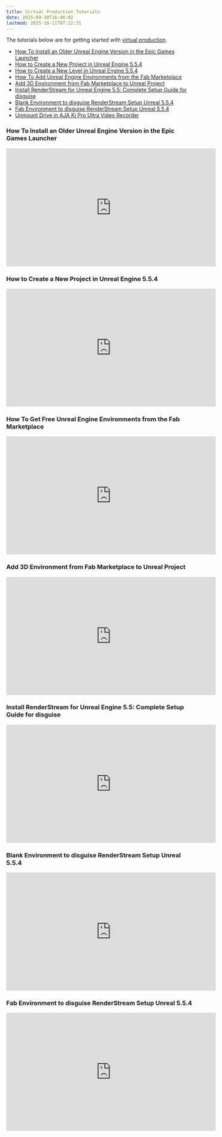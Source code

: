 ```yaml
---
title: Virtual Production Tutorials
date: 2025-09-30T16:46:02
lastmod: 2025-10-11T07:22:31
---
```


The tutorials below are for getting started with [virtual production](./virtual-production.md).

- [How To Install an Older Unreal Engine Version in the Epic Games Launcher](../../3d-modeling/unreal-engine/install-previous-version-of-unreal-engine.md)
- [How to Create a New Project in Unreal Engine 5.5.4](../../3d-modeling/unreal-engine/create-new-project-in-unreal-engine.md)
- [How to Create a New Level in Unreal Engine 5.5.4](../../3d-modeling/unreal-engine/create-new-level-in-unreal-engine.md)
- [How To Add Unreal Engine Environments from the Fab Marketplace](../../3d-modeling/unreal-engine/add-epic-games-fab-assets-to-library.md)
- [Add 3D Environment from Fab Marketplace to Unreal Project](../../3d-modeling/unreal-engine/add-fab-3d-environment-to-unreal-project.md)
- [Install RenderStream for Unreal Engine 5.5: Complete Setup Guide for disguise](./install-disguise-renderstream-plugin.md)
- [Blank Environment to disguise RenderStream Setup Unreal 5.5.4](./blank-environment-to-disguise-renderstream-setup-unreal-5-5-4.md)
- [Fab Environment to disguise RenderStream Setup Unreal 5.5.4](./fab-environment-to-disguise-renderstram-setup-unreal-5-5-4.md)
- [Unmount Drive in AJA Ki Pro Ultra Video Recorder](./unmount-drive-in-aja-ki-pro-ultra-video-recorder.md)

<div class="video-grid">

<div class="video-card">

### How To Install an Older Unreal Engine Version in the Epic Games Launcher

<div class="iframe-16-9-container">
<iframe class="youTubeIframe" width="560" height="315" src="https://www.youtube.com/embed/OMrvhrPEYeg?rel=0" title="YouTube video player" frameborder="0" allow="accelerometer; autoplay; clipboard-write; encrypted-media; gyroscope; picture-in-picture; web-share" referrerpolicy="strict-origin-when-cross-origin" allowfullscreen></iframe>
</div>
</div>

<div class="video-card">

### How to Create a New Project in Unreal Engine 5.5.4

<div class="iframe-16-9-container">
<iframe class="youTubeIframe" width="560" height="315" src="https://www.youtube.com/embed/N9ckBjor_t8?rel=0" title="YouTube video player" frameborder="0" allow="accelerometer; autoplay; clipboard-write; encrypted-media; gyroscope; picture-in-picture; web-share" referrerpolicy="strict-origin-when-cross-origin" allowfullscreen></iframe>
</div>
</div>

<div class="video-card">

### How To Get Free Unreal Engine Environments from the Fab Marketplace

<div class="iframe-16-9-container">
<iframe class="youTubeIframe" width="560" height="315" src="https://www.youtube.com/embed/XGd5nx1_qZ4?rel=0" title="YouTube video player" frameborder="0" allow="accelerometer; autoplay; clipboard-write; encrypted-media; gyroscope; picture-in-picture; web-share" referrerpolicy="strict-origin-when-cross-origin" allowfullscreen></iframe>
</div>
</div>

<div class="video-card">

### Add 3D Environment from Fab Marketplace to Unreal Project

<div class="iframe-16-9-container">
<iframe class="youTubeIframe" width="560" height="315" src="https://www.youtube.com/embed/GGUukL33ozs?rel=0" title="YouTube video player" frameborder="0" allow="accelerometer; autoplay; clipboard-write; encrypted-media; gyroscope; picture-in-picture; web-share" referrerpolicy="strict-origin-when-cross-origin" allowfullscreen></iframe>
</div>
</div>

<div class="video-card">

### Install RenderStream for Unreal Engine 5.5: Complete Setup Guide for disguise

<div class="iframe-16-9-container">
<iframe class="youTubeIframe" width="560" height="315" src="https://www.youtube.com/embed/BHl7JEeueDk?rel=0" title="YouTube video player" frameborder="0" allow="accelerometer; autoplay; clipboard-write; encrypted-media; gyroscope; picture-in-picture; web-share" referrerpolicy="strict-origin-when-cross-origin" allowfullscreen></iframe>
</div>
</div>

<div class="video-card">

### Blank Environment to disguise RenderStream Setup Unreal 5.5.4

<div class="iframe-16-9-container">
<iframe class="youTubeIframe" width="560" height="315" src="https://www.youtube.com/embed/Vb0-OxnYzB0?rel=0" title="YouTube video player" frameborder="0" allow="accelerometer; autoplay; clipboard-write; encrypted-media; gyroscope; picture-in-picture; web-share" referrerpolicy="strict-origin-when-cross-origin" allowfullscreen></iframe>
</div>
</div>

<div class="video-grid">

### Fab Environment to disguise RenderStream Setup Unreal 5.5.4

<div class="iframe-16-9-container">
<iframe class="youTubeIframe" width="560" height="315" src="https://www.youtube.com/embed/gJLWQFV2bWA?rel=0" title="YouTube video player" frameborder="0" allow="accelerometer; autoplay; clipboard-write; encrypted-media; gyroscope; picture-in-picture; web-share" referrerpolicy="strict-origin-when-cross-origin" allowfullscreen></iframe>
</div>

</div>

</div>
